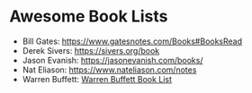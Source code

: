 
# Awesome Book Lists

- Bill Gates: https://www.gatesnotes.com/Books#BooksRead
- Derek Sivers: https://sivers.org/book
- Jason Evanish: https://jasonevanish.com/books/
- Nat Eliason: https://www.nateliason.com/notes
- Warren Buffett: [Warren Buffett Book List](/lists/warren_buffett.md)
